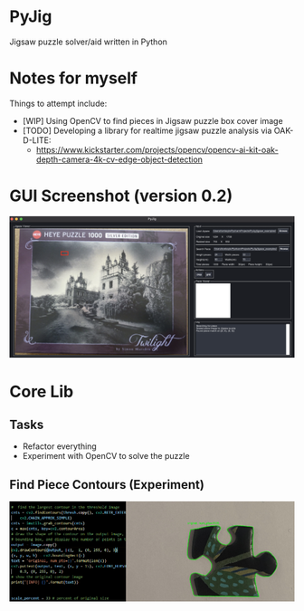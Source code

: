 # PyJig
Jigsaw puzzle solver/aid written in Python

# Notes for myself
Things to attempt include:
* [WIP] Using OpenCV to find pieces in Jigsaw puzzle box cover image
* [TODO] Developing a library for realtime jigsaw puzzle analysis via OAK-D-LITE:
  * https://www.kickstarter.com/projects/opencv/opencv-ai-kit-oak-depth-camera-4k-cv-edge-object-detection

# GUI Screenshot (version 0.2)
![](https://github.com/Tom-xyz/Pyjig/raw/main/preview.png)

# Core Lib

## Tasks
* Refactor everything
* Experiment with OpenCV to solve the puzzle

## Find Piece Contours (Experiment)
![](https://github.com/Tom-xyz/Pyjig/raw/main/contour_test.png)